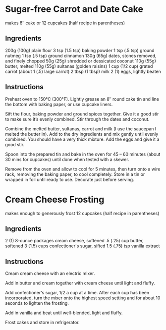 # Sugar-free Carrot and Date Cake

makes 8″ cake or 12 cupcakes (half recipe in parentheses)

## Ingredients

200g   (100g)    plain flour
3 tsp  (1.5 tsp) baking powder
1 tsp  (.5 tsp)  ground nutmeg
1 tsp  (.5 tsp)  ground cinnamon
130g   (65g)     dates, stones removed, and finely chopped
50g    (25g)     shredded or dessicated coconut
110g   (55g)     butter, melted
110g   (55g)     sultanas (golden raisins)
1 cup  (1/2 cup) grated carrot (about 1 (.5) large carrot)
2 tbsp (1 tbsp)  milk
2      (1)       eggs, lightly beaten

## Instructions

Preheat oven to 150°C (300°F). Lightly grease an 8″ round cake tin and line the bottom with baking paper, or use cupcake liners.

Sift the flour, baking powder and ground spices together. Give it a good stir to make sure it’s evenly combined. Stir through the dates and coconut.

Combine the melted butter, sultanas, carrot and milk (I use the saucepan I melted the butter in). Add to the dry ingredients and mix gently until evenly combined. You should have a very thick mixture. Add the eggs and give it a good stir.

Spoon into the prepared tin and bake in the oven for 45 – 60 minutes (about 30 mins for cupcakes) until done when tested with a skewer.

Remove from the oven and allow to cool for 5 minutes, then turn onto a wire rack, removing the baking paper, to cool completely. Store in a tin or wrapped in foil until ready to use. Decorate just before serving.

# Cream Cheese Frosting

makes enough to generously frost 12 cupcakes (half recipe in parentheses)

## Ingredients

2   (1)    8-ounce packages cream cheese, softened
.5  (.25)  cup butter, softened
3   (1.5)  cups confectioner's sugar, sifted
1.5 (.75) tsp vanilla extract

## Instructions

Cream cream cheese with an electric mixer.

Add in butter and cream together with cream cheese until light and fluffy.

Add confectioner's sugar, 1/2 a cup at a time. After each cup has been incorporated, turn the mixer onto the highest speed setting and for about 10 seconds to lighten the frosting.

Add in vanilla and beat until well-blended, light and fluffy.

Frost cakes and store in refrigerator.

